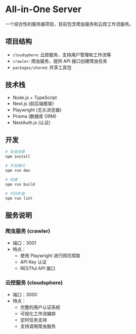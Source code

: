 # All-in-One Server

一个综合性的服务器项目，目前包含爬虫服务和云控工作流服务。

## 项目结构

- `cloudsphere`: 云控服务，支持用户管理和工作流等
- `crawler`: 爬虫服务，提供 API 接口创建爬虫任务
- `packages/shared`: 共享工具包

## 技术栈

- Node.js + TypeScript
- Next.js (前后端框架)
- Playwright (无头浏览器)
- Prisma (数据库 ORM)
- NextAuth.js (认证)

## 开发

```bash
# 安装依赖
npm install

# 开发模式
npm run dev

# 构建
npm run build

# 代码检查
npm run lint
```

## 服务说明

### 爬虫服务 (crawler)

- 端口：3001
- 特点：
  - 使用 Playwright 进行网页爬取
  - API Key 认证
  - RESTful API 接口

### 云控服务 (cloudsphere)

- 端口：3000
- 特点：
  - 完整的用户认证系统
  - 可视化工作流编排
  - 定时任务支持
  - 支持调用爬虫服务
